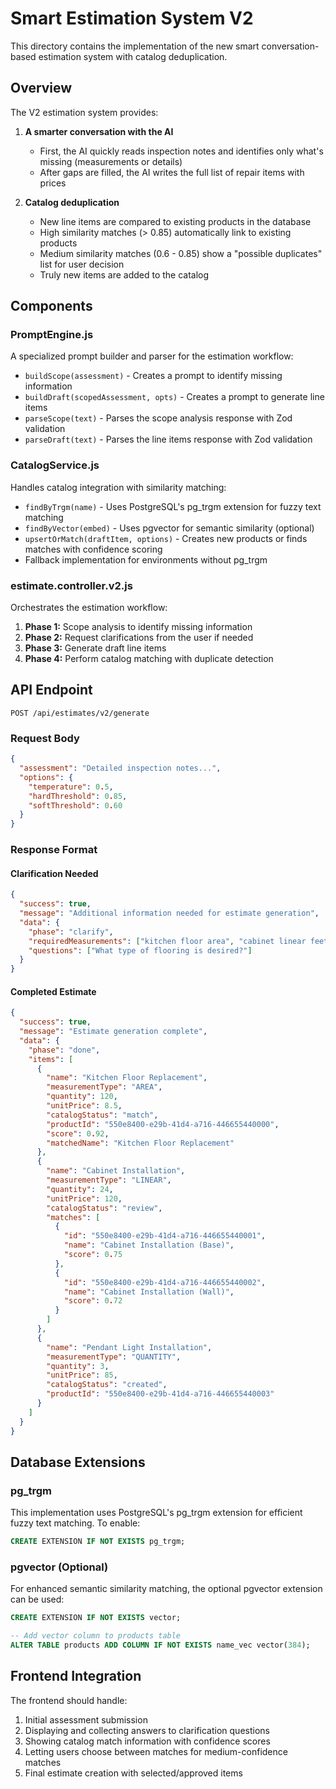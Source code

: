 # Smart Estimation System V2

This directory contains the implementation of the new smart conversation-based estimation system with catalog deduplication.

## Overview

The V2 estimation system provides:

1. **A smarter conversation with the AI**
   - First, the AI quickly reads inspection notes and identifies only what's missing (measurements or details)
   - After gaps are filled, the AI writes the full list of repair items with prices

2. **Catalog deduplication**
   - New line items are compared to existing products in the database
   - High similarity matches (> 0.85) automatically link to existing products
   - Medium similarity matches (0.6 - 0.85) show a "possible duplicates" list for user decision
   - Truly new items are added to the catalog

## Components

### PromptEngine.js

A specialized prompt builder and parser for the estimation workflow:

- `buildScope(assessment)` - Creates a prompt to identify missing information
- `buildDraft(scopedAssessment, opts)` - Creates a prompt to generate line items
- `parseScope(text)` - Parses the scope analysis response with Zod validation
- `parseDraft(text)` - Parses the line items response with Zod validation

### CatalogService.js

Handles catalog integration with similarity matching:

- `findByTrgm(name)` - Uses PostgreSQL's pg_trgm extension for fuzzy text matching
- `findByVector(embed)` - Uses pgvector for semantic similarity (optional)
- `upsertOrMatch(draftItem, options)` - Creates new products or finds matches with confidence scoring
- Fallback implementation for environments without pg_trgm

### estimate.controller.v2.js

Orchestrates the estimation workflow:

1. **Phase 1:** Scope analysis to identify missing information
2. **Phase 2:** Request clarifications from the user if needed
3. **Phase 3:** Generate draft line items
4. **Phase 4:** Perform catalog matching with duplicate detection

## API Endpoint

```
POST /api/estimates/v2/generate
```

### Request Body

```json
{
  "assessment": "Detailed inspection notes...",
  "options": {
    "temperature": 0.5,
    "hardThreshold": 0.85,
    "softThreshold": 0.60
  }
}
```

### Response Format

#### Clarification Needed

```json
{
  "success": true,
  "message": "Additional information needed for estimate generation",
  "data": {
    "phase": "clarify",
    "requiredMeasurements": ["kitchen floor area", "cabinet linear feet"],
    "questions": ["What type of flooring is desired?"]
  }
}
```

#### Completed Estimate

```json
{
  "success": true,
  "message": "Estimate generation complete",
  "data": {
    "phase": "done",
    "items": [
      {
        "name": "Kitchen Floor Replacement",
        "measurementType": "AREA",
        "quantity": 120,
        "unitPrice": 8.5,
        "catalogStatus": "match",
        "productId": "550e8400-e29b-41d4-a716-446655440000",
        "score": 0.92,
        "matchedName": "Kitchen Floor Replacement"
      },
      {
        "name": "Cabinet Installation",
        "measurementType": "LINEAR",
        "quantity": 24,
        "unitPrice": 120,
        "catalogStatus": "review",
        "matches": [
          {
            "id": "550e8400-e29b-41d4-a716-446655440001",
            "name": "Cabinet Installation (Base)",
            "score": 0.75
          },
          {
            "id": "550e8400-e29b-41d4-a716-446655440002",
            "name": "Cabinet Installation (Wall)",
            "score": 0.72
          }
        ]
      },
      {
        "name": "Pendant Light Installation",
        "measurementType": "QUANTITY",
        "quantity": 3,
        "unitPrice": 85,
        "catalogStatus": "created",
        "productId": "550e8400-e29b-41d4-a716-446655440003"
      }
    ]
  }
}
```

## Database Extensions

### pg_trgm

This implementation uses PostgreSQL's pg_trgm extension for efficient fuzzy text matching. To enable:

```sql
CREATE EXTENSION IF NOT EXISTS pg_trgm;
```

### pgvector (Optional)

For enhanced semantic similarity matching, the optional pgvector extension can be used:

```sql
CREATE EXTENSION IF NOT EXISTS vector;

-- Add vector column to products table
ALTER TABLE products ADD COLUMN IF NOT EXISTS name_vec vector(384);
```

## Frontend Integration

The frontend should handle:

1. Initial assessment submission
2. Displaying and collecting answers to clarification questions
3. Showing catalog match information with confidence scores
4. Letting users choose between matches for medium-confidence matches
5. Final estimate creation with selected/approved items